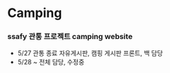 # Camping
### ssafy 관통 프로젝트 camping website
* 5/27 관통 종료 자유게시판, 캠핑 게시판 프론트, 백 담당
* 5/28 ~ 전체 담당, 수정중
